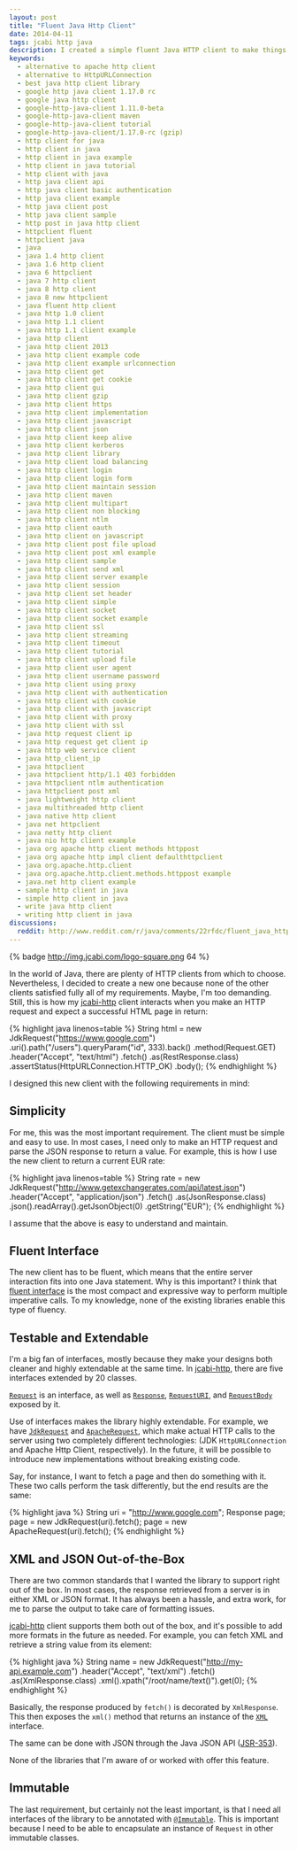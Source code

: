 ```yaml
---
layout: post
title: "Fluent Java Http Client"
date: 2014-04-11
tags: jcabi http java
description: I created a simple fluent Java HTTP client to make things easier with HTTP interactions
keywords:
  - alternative to apache http client
  - alternative to HttpURLConnection
  - best java http client library
  - google http java client 1.17.0 rc
  - google java http client
  - google-http-java-client 1.11.0-beta
  - google-http-java-client maven
  - google-http-java-client tutorial
  - google-http-java-client/1.17.0-rc (gzip)
  - http client for java
  - http client in java
  - http client in java example
  - http client in java tutorial
  - http client with java
  - http java client api
  - http java client basic authentication
  - http java client example
  - http java client post
  - http java client sample
  - http post in java http client
  - httpclient fluent
  - httpclient java
  - java
  - java 1.4 http client
  - java 1.6 http client
  - java 6 httpclient
  - java 7 http client
  - java 8 http client
  - java 8 new httpclient
  - java fluent http client
  - java http 1.0 client
  - java http 1.1 client
  - java http 1.1 client example
  - java http client
  - java http client 2013
  - java http client example code
  - java http client example urlconnection
  - java http client get
  - java http client get cookie
  - java http client gui
  - java http client gzip
  - java http client https
  - java http client implementation
  - java http client javascript
  - java http client json
  - java http client keep alive
  - java http client kerberos
  - java http client library
  - java http client load balancing
  - java http client login
  - java http client login form
  - java http client maintain session
  - java http client maven
  - java http client multipart
  - java http client non blocking
  - java http client ntlm
  - java http client oauth
  - java http client on javascript
  - java http client post file upload
  - java http client post xml example
  - java http client sample
  - java http client send xml
  - java http client server example
  - java http client session
  - java http client set header
  - java http client simple
  - java http client socket
  - java http client socket example
  - java http client ssl
  - java http client streaming
  - java http client timeout
  - java http client tutorial
  - java http client upload file
  - java http client user agent
  - java http client username password
  - java http client using proxy
  - java http client with authentication
  - java http client with cookie
  - java http client with javascript
  - java http client with proxy
  - java http client with ssl
  - java http request client ip
  - java http request get client ip
  - java http web service client
  - java http_client_ip
  - java httpclient
  - java httpclient http/1.1 403 forbidden
  - java httpclient ntlm authentication
  - java httpclient post xml
  - java lightweight http client
  - java multithreaded http client
  - java native http client
  - java net httpclient
  - java netty http client
  - java nio http client example
  - java org apache http client methods httppost
  - java org apache http impl client defaulthttpclient
  - java org.apache.http.client
  - java org.apache.http.client.methods.httppost example
  - java.net http client example
  - sample http client in java
  - simple http client in java
  - write java http client
  - writing http client in java
discussions:
  reddit: http://www.reddit.com/r/java/comments/22rfdc/fluent_java_http_client/
---
```


{% badge http://img.jcabi.com/logo-square.png 64 %}

In the world of Java, there are plenty of HTTP clients from which to choose.
Nevertheless, I decided to create a new one because none of the other clients
satisfied fully all of my requirements. Maybe, I'm too demanding. Still, this is
how my [jcabi-http](http://http.jcabi.com/) client interacts when you make an
HTTP request and expect a successful HTML page in return:

{% highlight java linenos=table %}
String html = new JdkRequest("https://www.google.com")
  .uri().path("/users").queryParam("id", 333).back()
  .method(Request.GET)
  .header("Accept", "text/html")
  .fetch()
  .as(RestResponse.class)
  .assertStatus(HttpURLConnection.HTTP_OK)
  .body();
{% endhighlight %}

I designed this new client with the following requirements in mind:

<!--more-->

## Simplicity

For me, this was the most important requirement. The client must be simple and
easy to use. In most cases, I need only to make an HTTP request and parse the
JSON response to return a value. For example, this is how I use the new client
to return a current EUR rate:

{% highlight java linenos=table %}
String rate = new JdkRequest("http://www.getexchangerates.com/api/latest.json")
  .header("Accept", "application/json")
  .fetch()
  .as(JsonResponse.class)
  .json().readArray().getJsonObject(0)
  .getString("EUR");
{% endhighlight %}

I assume that the above is easy to understand and maintain.

## Fluent Interface

The new client has to be fluent, which means that the entire server interaction
fits into one Java statement. Why is this important? I think that [fluent
interface](http://martinfowler.com/bliki/FluentInterface.html) is the most
compact and expressive way to perform multiple imperative calls. To my
knowledge, none of the existing libraries enable this type of fluency.

## Testable and Extendable

I'm a big fan of interfaces, mostly because they make your designs both cleaner
and highly extendable at the same time. In [jcabi-http](http://http.jcabi.com/),
there are five interfaces extended by 20 classes.

[`Request`](http://http.jcabi.com/apidocs-1.3/com/jcabi/http/Request.html)
is an interface, as well as
[`Response`](http://http.jcabi.com/apidocs-1.3/com/jcabi/http/Response.html),
[`RequestURI`](http://http.jcabi.com/apidocs-1.3/com/jcabi/http/RequestURI.html),
and
[`RequestBody`](http://http.jcabi.com/apidocs-1.3/com/jcabi/http/RequestBody.html)
exposed by it.

Use of interfaces makes the library highly extendable. For example, we have
[`JdkRequest`](http://http.jcabi.com/apidocs-1.3/com/jcabi/http/request/JdkRequest.html)
and
[`ApacheRequest`](http://http.jcabi.com/apidocs-1.3/com/jcabi/http/request/ApacheRequest.html),
which make actual HTTP calls to the server using two completely different technologies: (JDK `HttpURLConnection` and Apache Http Client, respectively). In the future, it will be possible to introduce new implementations without breaking existing code.

Say, for instance, I want to fetch a page and then do something with it. These two calls perform the task differently, but the end results are the same:

{% highlight java %}
String uri = "http://www.google.com";
Response page;
page = new JdkRequest(uri).fetch();
page = new ApacheRequest(uri).fetch();
{% endhighlight %}

## XML and JSON Out-of-the-Box

There are two common standards that I wanted the library to support right out of
the box. In most cases, the response retrieved from a server is in either XML or
JSON format. It has always been a hassle, and extra work, for me to parse the
output to take care of formatting issues.

[jcabi-http](http://http.jcabi.com/) client supports them both out of the box,
and it's possible to add more formats in the future as needed. For example, you
can fetch XML and retrieve a string value from its element:

{% highlight java %}
String name = new JdkRequest("http://my-api.example.com")
  .header("Accept", "text/xml")
  .fetch()
  .as(XmlResponse.class)
  .xml().xpath("/root/name/text()").get(0);
{% endhighlight %}

Basically, the response produced by `fetch()` is decorated by `XmlResponse`. This then exposes the `xml()` method that returns an instance of the [`XML`](http://xml.jcabi.com/apidocs-0.7.7/com/jcabi/xml/XML.html) interface.

The same can be done with JSON through the Java JSON API
([JSR-353](https://jcp.org/en/jsr/detail?id=353)).

None of the libraries that I'm aware of or worked with offer this feature.

## Immutable

The last requirement, but certainly not the least important, is that I need all interfaces of the
library to be annotated with [`@Immutable`](http://http://aspects.jcabi.com/annotation-immutable.html).
This is important because I need to be able to encapsulate an instance of `Request` in other immutable classes.

